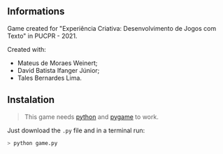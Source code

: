 ## Informations

Game created for "Experiência Criativa: Desenvolvimento de Jogos com Texto" in PUCPR - 2021.

Created with:
- Mateus de Moraes Weinert;
- David Batista Ifanger Júnior;
- Tales Bernardes Lima.

## Instalation

> This game needs [python](https://www.python.org/downloads/) and [pygame](https://www.pygame.org/wiki/GettingStarted) to work.

Just download the `.py` file and in a terminal run:
```bash
> python game.py
```
